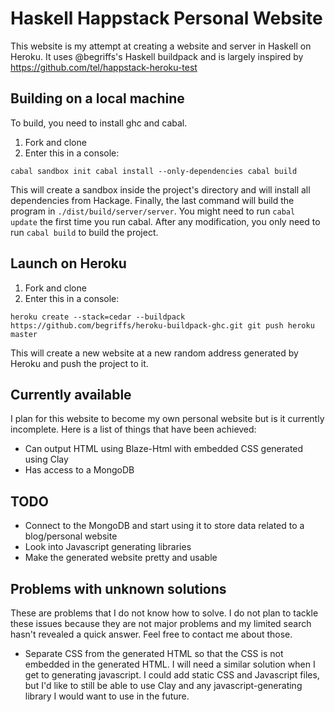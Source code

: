 # Haskell Happstack Personal Website
This website is my attempt at creating a website and server in Haskell on Heroku. It uses @begriffs's Haskell buildpack and is largely inspired by https://github.com/tel/happstack-heroku-test

## Building on a local machine

To build, you need to install ghc and cabal. 

1. Fork and clone
2. Enter this in a console:

`
cabal sandbox init
cabal install --only-dependencies
cabal build
`

This will create a sandbox inside the project's directory and will install all dependencies from Hackage. Finally, the last command will build the program in `./dist/build/server/server`. You might need to run `cabal update` the first time you run cabal. After any modification, you only need to run `cabal build` to build the project.

## Launch on Heroku

1. Fork and clone
2. Enter this in a console:

`
heroku create --stack=cedar --buildpack https://github.com/begriffs/heroku-buildpack-ghc.git
git push heroku master
`

This will create a new website at a new random address generated by Heroku and push the project to it.


## Currently available

I plan for this website to become my own personal website but is it currently incomplete. Here is a list of things that have been achieved:

- Can output HTML using Blaze-Html with embedded CSS generated using Clay
- Has access to a MongoDB

## TODO

- Connect to the MongoDB and start using it to store data related to a blog/personal website
- Look into Javascript generating libraries
- Make the generated website pretty and usable

## Problems with unknown solutions

These are problems that I do not know how to solve. I do not plan to tackle these issues because they are not major problems and my limited search hasn't revealed a quick answer. Feel free to contact me about those.

- Separate CSS from the generated HTML so that the CSS is not embedded in the generated HTML. I will need a similar solution when I get to generating javascript. I could add static CSS and Javascript files, but I'd like to still be able to use Clay and any javascript-generating library I would want to use in the future.

